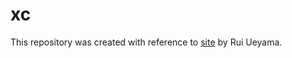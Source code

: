 # xc

This repository was created with reference to [site](https://www.sigbus.info/compilerbook) by Rui Ueyama.

